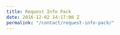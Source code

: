 ```yaml
---
title: Request Info Pack
date: 2016-12-02 14:17:00 Z
permalink: "/contact/request-info-pack/"
---
```


